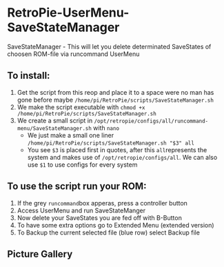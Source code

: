 # RetroPie-UserMenu-SaveStateManager
SaveStateManager - This will let you delete determinated SaveStates of choosen ROM-file via runcommand UserMenu

## To install:

1. Get the script from this reop and place it to a space were no man has gone before maybe `/home/pi/RetroPie/scripts/SaveStateManager.sh`
2. We make the script executable with `chmod +x /home/pi/RetroPie/scripts/SaveStateManager.sh`
3. We create a small script in `/opt/retropie/configs/all/runcommand-menu/SaveStateManager.sh` with `nano`
     *  We just make a small one liner `/home/pi/RetroPie/scripts/SaveStateManager.sh "$3" all`
     *  You see `$3` is placed first in quotes, after this `all`represents the system and makes use of `/opt/retropie/configs/all`. We can also use `$1` to use configs for every system

## To use the script run your ROM:

1. If the grey `runcommand`box apperas, press a controller button
2. Access UserMenu and run SaveStateManger
3. Now delete your SaveStates you are fed off with B-Button
4. To have some extra options go to Extended Menu (extended version)
5. To Backup the current selected file (blue row) select Backup file

## **Picture Gallery**

